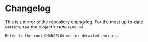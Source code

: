 # Changelog

This is a mirror of the repository changelog. For the most up-to-date
version, see the project’s `CHANGELOG.md`.

```text
Refer to the root CHANGELOG.md for detailed entries.
```
